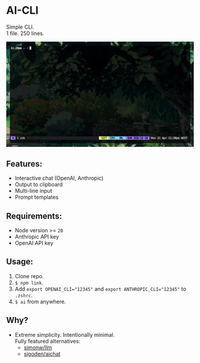 # AI-CLI
Simple CLI.\
1 file. 250 lines.

![example](example.gif)

## Features:
- Interactive chat (OpenAI, Anthropic)
- Output to clipboard
- Multi-line input
- Prompt templates

## Requirements:
- Node version >= `20`
- Anthropic API key
- OpenAI API key

## Usage:
1. Clone repo.
2. `$ npm link`.
3. Add `export OPENAI_CLI="12345"` and `export ANTHROPIC_CLI="12345"` to `.zshrc`.
5. `$ ai` from anywhere.

## Why?
- Extreme simplicity. Intentionally minimal.\
  Fully featured alternatives:
  - [simonw/llm](https://github.com/simonw/llm)
  - [sigoden/aichat](https://github.com/sigoden/aichat)
